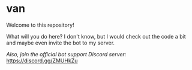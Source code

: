 # van

Welcome to this repository!

What will you do here? I don't know, but I would check out the code a bit and maybe even invite the bot to my server.

*Also, join the official bot support Discord server:*
https://discord.gg/ZMUHkZu
